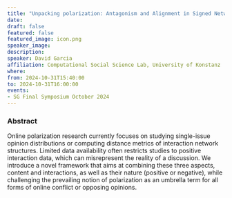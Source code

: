 ```yaml
---
title: "Unpacking polarization: Antagonism and Alignment in Signed Networks of Online Interaction"
date:
draft: false
featured: false
featured_image: icon.png
speaker_image:
description:
speaker: David Garcia
affiliation: Computational Social Science Lab, University of Konstanz
where:
from: 2024-10-31T15:40:00
to: 2024-10-31T16:00:00
events:
- SG Final Symposium October 2024 
---
```



### Abstract

Online polarization research currently focuses on studying single-issue opinion distributions or computing distance metrics of interaction network structures. Limited data availability often restricts studies to positive interaction data, which can misrepresent the reality of a discussion. We introduce a novel framework that aims at combining these three aspects, content and interactions, as well as their nature (positive or negative), while challenging the prevailing notion of polarization as an umbrella term for all forms of online conflict or opposing opinions. 


